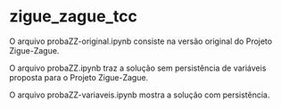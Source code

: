# zigue_zague_tcc

O arquivo probaZZ-original.ipynb consiste na versão original do Projeto Zigue-Zague.

O arquivo probaZZ.ipynb traz a solução sem persistência de variáveis proposta para o Projeto Zigue-Zague.

O arquivo probaZZ-variaveis.ipynb mostra a solução com persistência.
